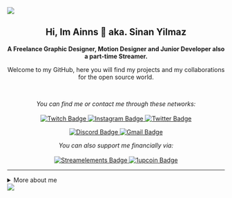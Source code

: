 <img src="topo_readme.png" />

<h2 align="center">
    Hi, Im Ainns 🖖 aka. Sinan Yilmaz
</h2>

<p align="center">
    <b>A Freelance Graphic Designer, Motion Designer and Junior Developer also a part-time Streamer.</b>
</p>

<p align="center">
    Welcome to my GitHub, here you will find my projects and my collaborations for the open source world.
</p>

<br />

<p align="center">
    <i>You can find me or contact me through these networks:</i>
    <br/><br/>
    <a href="https://www.twitch.tv/hakuoaims" target="_blank">
        <img src="https://img.shields.io/badge/-Twitch-c9c9c9?logo=twitch&style=for-the-badge&logoColor=gray" alt="Twitch Badge" />
    </a>
    <a href="https://www.instagram.com/hakuoaims/" target="_blank">
        <img src="https://img.shields.io/badge/-Instagram-c9c9c9?logo=instagram&style=for-the-badge&logoColor=gray" alt="Instagram Badge" />
    </a>
    <a href="https://twitter.com/hakuoaims" target="_blank">
        <img src="https://img.shields.io/badge/-Twitter-c9c9c9?logo=twitter&style=for-the-badge&logoColor=gray" alt="Twitter Badge" />
    </a>
</p>

<p align="center">
    <a href="https://discord.gg/p2zFVRG" target="_blank">
        <img src="https://img.shields.io/badge/-Discord-c9c9c9?logo=discord&style=for-the-badge&logoColor=gray" alt="Discord Badge" />
    </a>
    <a href="mailto:ainns.contact@gmail.com" target="_blank">
        <img src="https://img.shields.io/badge/-Gmail-c9c9c9?logo=gmail&style=for-the-badge&logoColor=gray" alt="Gmail Badge" />
    </a>
<p/>

<p align="center">
    <i>You can also support me financially via:</i>
    <br/><br/>
    <a href="https://streamelements.com/hakuoaims/tip" target="_blank">
        <img src="https://img.shields.io/badge/-Streamelements-c9c9c9?logo=1upcoin&style=for-the-badge&logoColor=gray" alt="Streamelements Badge" />
    </a>
    <a href="https://1upcoin.com/donate/simplyainns" target="_blank">
        <img src="https://img.shields.io/badge/-1UpCoin-c9c9c9?logo=1upcoin&style=for-the-badge&logoColor=gray" alt="1upcoin Badge" />
    </a>
</p>

---

<details>
    <summary>More about me</summary>
    <p>
        I'm 21 years old and right now im working as a cashier at a casino. <br />.
    </p>
    <ul>
        <li>🖥️ Im'a Content Creator on both Youtube(since 2012) and Twitch (since 2015) </li>
        <li>💬 You can ask me questions, I like to help!</li>
        <li>🎨 Im a self thought Graphic Designer, Video Editor, Motion Designer</li>
        <li>☕ I love coffee</li>
        <li>🎮 Find me in the gaming world: <b>Hakuo (Most of the time, if its not taken)</b></li>
    </ul>
</details>

<img src="rodape_readme.png" />
